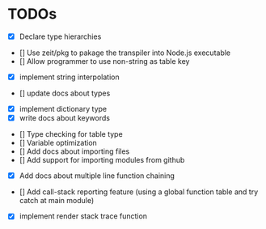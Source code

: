 # TODOs

- [x] Declare type hierarchies   
- [] Use zeit/pkg to pakage the transpiler into Node.js executable
- [] Allow programmer to use non-string as table key
- [x] implement string interpolation
- [] update docs about types
- [x] implement dictionary type
- [x] write docs about keywords
- [] Type checking for table type
- [] Variable optimization
- [] Add docs about importing files
- [] Add support for importing modules from github
- [x] Add docs about multiple line function chaining
- [] Add call-stack reporting feature (using a global function table and try catch at main module)
- [x] implement render stack trace function